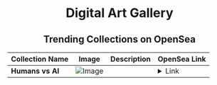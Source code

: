 <div align="center">

# Digital Art Gallery

## Trending Collections on OpenSea

| Collection Name                       | Image                                                                                     | Description                       | OpenSea Link                                                                                          |
|---------------------------------------|-------------------------------------------------------------------------------------------|-----------------------------------|--------------------------------------------------------------------------------------------------------|
| **Humans vs AI** | ![Image](https://i.seadn.io/s/raw/files/3963456ea37220d4b7a8c3074336e62c.jpg?w=500&auto=format?w=200&auto=format) |  | <details><summary>Link</summary>[Humans vs AI](https://opensea.io/collection/humans-vs-ai-1)</details> |

</div>